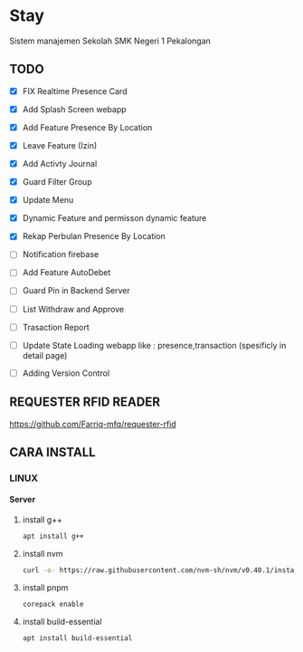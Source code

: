 # Stay

Sistem manajemen Sekolah SMK Negeri 1 Pekalongan

## TODO

- [x] FIX Realtime Presence Card
- [x] Add Splash Screen webapp
- [x] Add Feature Presence By Location
- [X] Leave Feature (Izin)
- [X] Add Activty Journal
- [X] Guard Filter Group
- [x] Update Menu
- [X] Dynamic Feature and permisson dynamic feature
- [X] Rekap Perbulan Presence By Location
- [ ] Notification firebase
- [ ] Add Feature AutoDebet
- [ ] Guard Pin in Backend Server
- [ ] List Withdraw and Approve
- [ ] Trasaction Report
- [ ] Update State Loading webapp like : presence,transaction (spesificly in detail page)
- [ ] Adding Version Control


## REQUESTER RFID READER

https://github.com/Farriq-mfq/requester-rfid

## CARA INSTALL

### LINUX

#### Server

1. install g++
   ```bash
   apt install g++
   ```
2. install nvm
   ```bash
   curl -o- https://raw.githubusercontent.com/nvm-sh/nvm/v0.40.1/install.sh | bash
   ```
3. install pnpm
   ```bash
   corepack enable
   ```
4. install build-essential
   ```bash
   apt install build-essential
   ```
